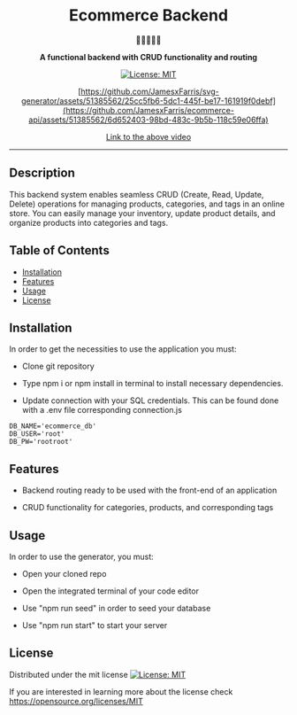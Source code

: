 <div align="center">
<h1 align="center"> Ecommerce Backend </h1>
 🛒🛒🛒🛒🛒
<br>
  
<strong> A functional backend with CRUD functionality and routing </strong>

[![License: MIT](https://img.shields.io/badge/License-MIT-yellow.svg)](https://opensource.org/licenses/MIT)

[https://github.com/JamesxFarris/svg-generator/assets/51385562/25cc5fb6-5dc1-445f-be17-161919f0debf](https://github.com/JamesxFarris/ecommerce-api/assets/51385562/6d652403-98bd-483c-9b5b-118c59e06ffa)

[Link to the above video](https://github.com/JamesxFarris/ecommerce-api/issues/1)

</div>
<hr>

## Description

This backend system enables seamless CRUD (Create, Read, Update, Delete) operations for managing products, categories, and tags in an online store. You can easily manage your inventory, update product details, and organize products into categories and tags.

## Table of Contents

- [Installation](#installation)
- [Features](#features)
- [Usage](#usage)
- [License](#license)

## Installation

In order to get the necessities to use the application you must:

- Clone git repository
  
- Type npm i or npm install in terminal to install necessary dependencies.
  
- Update connection with your SQL credentials. This can be found done with a .env file corresponding connection.js
  
```
DB_NAME='ecommerce_db'
DB_USER='root'
DB_PW='rootroot'
```

## Features

- Backend routing ready to be used with the front-end of an application

- CRUD functionality for categories, products, and corresponding tags
  
## Usage

In order to use the generator, you must:

- Open your cloned repo

- Open the integrated terminal of your code editor

- Use "npm run seed" in order to seed your database

- Use "npm run start" to start your server

## License

Distributed under the mit license [![License: MIT](https://img.shields.io/badge/License-MIT-yellow.svg)](https://opensource.org/licenses/MIT)

If you are interested in learning more about the license check https://opensource.org/licenses/MIT
